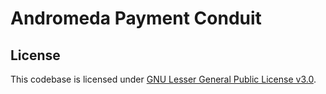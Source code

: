 # Andromeda Payment Conduit

## License
This codebase is licensed under [GNU Lesser General Public License v3.0](https://github.com/centrifuge/liquidity-pools/blob/main/LICENSE).
